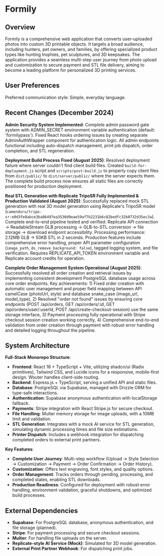 # Formily

## Overview
Formily is a comprehensive web application that converts user-uploaded photos into custom 3D printable objects. It targets a broad audience, including hunters, pet owners, and families, by offering specialized product types like hunting trophies, pet sculptures, and 3D keepsakes. The application provides a seamless multi-step user journey from photo upload and customization to secure payment and STL file delivery, aiming to become a leading platform for personalized 3D printing services.

## User Preferences
Preferred communication style: Simple, everyday language.

## Recent Changes (December 2024)
**Admin Security System Implemented**: Complete admin password gate system with ADMIN_SECRET environment variable authentication (default: 'formilypass'). Fixed React hooks ordering issues by creating separate AdminAuthWrapper component for authentication logic. All admin endpoints functional including auto-dispatch management, print job dispatch, order completion, and STL regeneration.

**Deployment Build Process Fixed (August 2025)**: Resolved deployment failure where server couldn't find client build files. Created `build-for-deployment.js` script and `scripts/post-build.js` to properly copy client files from `dist/public/` to `dist/server/public/` where the server expects them. The complete build process now ensures all static files are correctly positioned for production deployment.

**Real STL Generation with Replicate TripoSR Fully Implemented & Production Validated (August 2025)**: Successfully replaced mock STL generation with real 3D model generation using Replicate's TripoSR model (`camenduru/tripo-sr:e0d3fe8abce3ba86497ea3530d9eae59af7b2231b6c82bedfc32b0732d35ec3a`). Complete end-to-end pipeline tested and verified: Replicate API connection → ReadableStream GLB processing → GLB-to-STL conversion → file storage → download endpoint accessibility. Processing performance: 2.12MB GLB → 50KB STL in 2 seconds. Production features include comprehensive error handling, proper API parameter configuration (`image_path`, `do_remove_background: false`), tagged logging system, and file verification. Requires REPLICATE_API_TOKEN environment variable and Replicate account credits for operation.

**Complete Order Management System Operational (August 2025)**: Successfully resolved all order creation and retrieval issues by implementing consistent development PostgreSQL database usage across core order endpoints. Key achievements: 1) Fixed order creation with automatic user management and proper field mapping between API camelCase (photoUrl, style) and database snake_case (image_url, model_type), 2) Resolved "order not found" issues by ensuring core endpoints (POST /api/orders, GET /api/orders/:id, GET /api/orders/user/:userId, POST /api/create-checkout-session) use the same storage interface, 3) Payment processing fully operational with Stripe checkout session creation working correctly, 4) Comprehensive end-to-end validation from order creation through payment with robust error handling and detailed logging throughout the pipeline.

## System Architecture
**Full-Stack Monorepo Structure**:
- **Frontend**: React 18 + TypeScript + Vite, utilizing shadcn/ui (Radix primitives), Tailwind CSS, and Lucide icons for a responsive, mobile-first design. Wouter handles client-side routing.
- **Backend**: Express.js + TypeScript, serving a unified API and static files.
- **Database**: PostgreSQL via Supabase, managed with Drizzle ORM for type-safe interactions.
- **Authentication**: Supabase anonymous authentication with localStorage fallback.
- **Payments**: Stripe integration with React Stripe.js for secure checkout.
- **File Handling**: Multer memory storage for image uploads, with a 10MB limit and validation.
- **STL Generation**: Integrates with a mock AI service for STL generation, simulating dynamic processing times and file size estimations.
- **Printer Dispatch**: Includes a webhook integration for dispatching completed orders to external print partners.

**Key Features**:
- **Complete User Journey**: Multi-step workflow (Upload → Style Selection → Customization → Payment → Order Confirmation → Order History).
- **Customization**: Offers text engraving, font styles, and quality options.
- **Order Management**: Tracks orders through pending, processing, and completed states, enabling STL downloads.
- **Production Readiness**: Configured for deployment with robust error handling, environment validation, graceful shutdowns, and optimized build processes.

## External Dependencies
- **Supabase**: For PostgreSQL database, anonymous authentication, and file storage (planned).
- **Stripe**: For payment processing and secure checkout sessions.
- **Multer**: For handling file uploads on the server.
- **Replicate-style AI Service (Mock)**: Simulated for 3D model generation.
- **External Print Partner Webhook**: For dispatching print jobs.